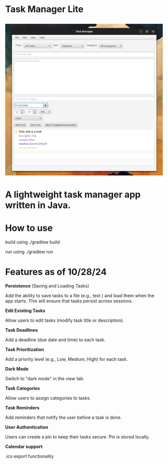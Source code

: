 # Task Manager Lite
![Task Manager Lite](task.png)
---------------------------------------------------------------------------
# A lightweight task manager app written in Java. 

# How to use
build using ./gradlew build

run using ./gradlew run
# Features as of 10/28/24
**Persistence** (Saving and Loading Tasks)

Add the ability to save tasks to a file (e.g., text ) and load them when the app starts. This will ensure that tasks persist across sessions.

**Edit Existing Tasks**

   Allow users to edit tasks (modify task title or description).

**Task Deadlines**

   Add a deadline (due date and time) to each task.

**Task Prioritization**

   Add a priority level (e.g., Low, Medium, High) for each task.

**Dark Mode**

   Switch to "dark mode" in the view tab. 
   
**Task Categories**

Allow users to assign categories to tasks.

**Task Reminders**

Add reminders that notify the user before a task is done. 

**User Authentication**

Users can create a pin to keep their tasks secure. Pin is stored locally.

**Calendar support**

.ics export functionality 